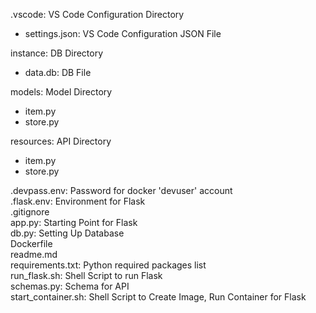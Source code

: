 .vscode: VS Code Configuration Directory
- settings.json: VS Code Configuration JSON File

instance: DB Directory
- data.db: DB File

models: Model Directory
- item.py
- store.py

resources: API Directory
- item.py
- store.py

.devpass.env: Password for docker 'devuser' account\
.flask.env: Environment for Flask\
.gitignore\
app.py: Starting Point for Flask\
db.py: Setting Up Database\
Dockerfile\
readme.md\
requirements.txt: Python required packages list\
run_flask.sh: Shell Script to run Flask\
schemas.py: Schema for API\
start_container.sh: Shell Script to Create Image, Run Container for Flask
